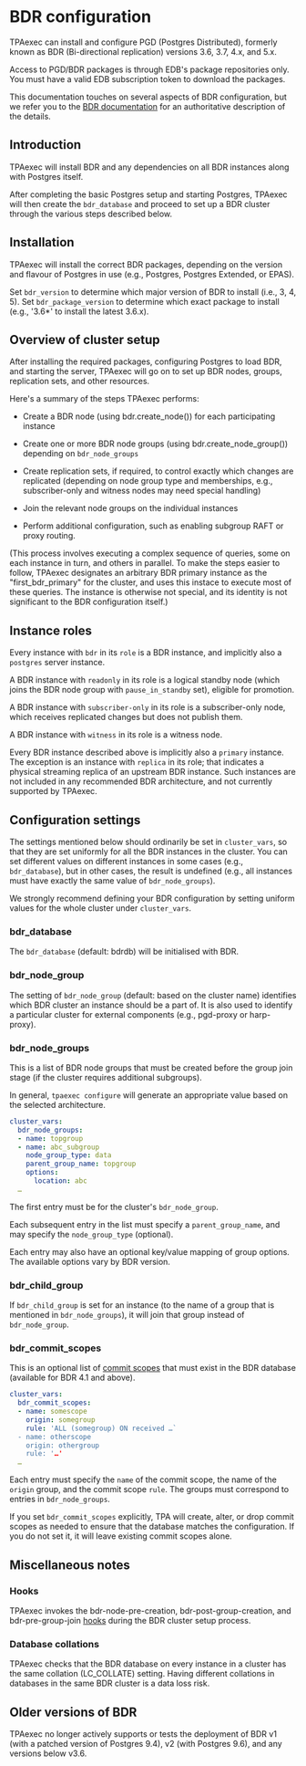 # BDR configuration

TPAexec can install and configure PGD (Postgres Distributed), formerly
known as BDR (Bi-directional replication) versions 3.6, 3.7, 4.x, and
5.x.

Access to PGD/BDR packages is through EDB's package repositories only.
You must have a valid EDB subscription token to download the packages.

This documentation touches on several aspects of BDR configuration, but
we refer you to the [BDR documentation](XXX) for an authoritative
description of the details.

## Introduction

TPAexec will install BDR and any dependencies on all BDR instances along
with Postgres itself.

After completing the basic Postgres setup and starting Postgres, TPAexec
will then create the `bdr_database` and proceed to set up a BDR cluster
through the various steps described below.

## Installation

TPAexec will install the correct BDR packages, depending on the version
and flavour of Postgres in use (e.g., Postgres, Postgres Extended, or
EPAS).

Set `bdr_version` to determine which major version of BDR to install
(i.e., 3, 4, 5). Set `bdr_package_version` to determine which exact
package to install (e.g., '3.6*' to install the latest 3.6.x).

## Overview of cluster setup

After installing the required packages, configuring Postgres to load
BDR, and starting the server, TPAexec will go on to set up BDR nodes,
groups, replication sets, and other resources.

Here's a summary of the steps TPAexec performs:

* Create a BDR node (using bdr.create_node()) for each participating
  instance

* Create one or more BDR node groups (using bdr.create_node_group())
  depending on `bdr_node_groups`

* Create replication sets, if required, to control exactly which changes
  are replicated (depending on node group type and memberships, e.g.,
  subscriber-only and witness nodes may need special handling)

* Join the relevant node groups on the individual instances

* Perform additional configuration, such as enabling subgroup RAFT or
  proxy routing.

(This process involves executing a complex sequence of queries, some on
each instance in turn, and others in parallel. To make the steps easier
to follow, TPAexec designates an arbitrary BDR primary instance as the
"first_bdr_primary" for the cluster, and uses this instace to execute
most of these queries. The instance is otherwise not special, and its
identity is not significant to the BDR configuration itself.)

## Instance roles

Every instance with `bdr` in its `role` is a BDR instance, and
implicitly also a `postgres` server instance.

A BDR instance with `readonly` in its role is a logical standby node
(which joins the BDR node group with `pause_in_standby` set), eligible
for promotion.

A BDR instance with `subscriber-only` in its role is a subscriber-only
node, which receives replicated changes but does not publish them.

A BDR instance with `witness` in its role is a witness node.

Every BDR instance described above is implicitly also a `primary`
instance. The exception is an instance with `replica` in its role; that
indicates a physical streaming replica of an upstream BDR instance. Such
instances are not included in any recommended BDR architecture, and not
currently supported by TPAexec.

## Configuration settings

The settings mentioned below should ordinarily be set in `cluster_vars`,
so that they are set uniformly for all the BDR instances in the cluster.
You can set different values on different instances in some cases (e.g.,
`bdr_database`), but in other cases, the result is undefined (e.g., all
instances must have exactly the same value of `bdr_node_groups`).

We strongly recommend defining your BDR configuration by setting uniform
values for the whole cluster under `cluster_vars`.

### bdr_database

The `bdr_database` (default: bdrdb) will be initialised with BDR.

### bdr_node_group

The setting of `bdr_node_group` (default: based on the cluster name)
identifies which BDR cluster an instance should be a part of. It is also
used to identify a particular cluster for external components (e.g.,
pgd-proxy or harp-proxy).

### bdr_node_groups

This is a list of BDR node groups that must be created before the group
join stage (if the cluster requires additional subgroups).

In general, `tpaexec configure` will generate an appropriate value based
on the selected architecture.

```yaml
cluster_vars:
  bdr_node_groups:
  - name: topgroup
  - name: abc_subgroup
    node_group_type: data
    parent_group_name: topgroup
    options:
      location: abc
  …
```

The first entry must be for the cluster's `bdr_node_group`.

Each subsequent entry in the list must specify a `parent_group_name`,
and may specify the `node_group_type` (optional).

Each entry may also have an optional key/value mapping of group options.
The available options vary by BDR version.

### bdr_child_group

If `bdr_child_group` is set for an instance (to the name of a group that
is mentioned in `bdr_node_groups`), it will join that group instead of
`bdr_node_group`.

### bdr_commit_scopes

This is an optional list of
[commit scopes](https://www.enterprisedb.com/docs/pgd/latest/bdr/group-commit/)
that must exist in the BDR database (available for BDR 4.1 and above).

```yaml
cluster_vars:
  bdr_commit_scopes:
  - name: somescope
    origin: somegroup
    rule: 'ALL (somegroup) ON received …`
  - name: otherscope
    origin: othergroup
    rule: '…'
  …
```

Each entry must specify the `name` of the commit scope, the name of the
`origin` group, and the commit scope `rule`. The groups must correspond
to entries in `bdr_node_groups`.

If you set `bdr_commit_scopes` explicitly, TPA will create, alter, or
drop commit scopes as needed to ensure that the database matches the
configuration. If you do not set it, it will leave existing commit
scopes alone.

## Miscellaneous notes

### Hooks

TPAexec invokes the bdr-node-pre-creation, bdr-post-group-creation, and
bdr-pre-group-join [hooks](tpaexec-hooks.md) during the BDR cluster
setup process.

### Database collations

TPAexec checks that the BDR database on every instance in a cluster has
the same collation (LC_COLLATE) setting. Having different collations in
databases in the same BDR cluster is a data loss risk.

## Older versions of BDR

TPAexec no longer actively supports or tests the deployment of BDR v1
(with a patched version of Postgres 9.4), v2 (with Postgres 9.6), and
any versions below v3.6.
